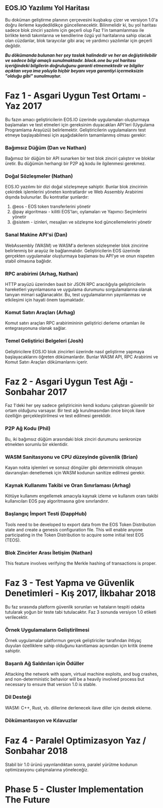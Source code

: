 ## EOS.IO Yazılımı Yol Haritası

Bu doküman geliştirme planının çerçevesini kuşbakışı çizer ve versiyon 1.0'a doğru ilerleme kaydedildikçe güncellenecektir. Bilinmelidir ki, bu yol haritası sadece blok zinciri yazılımı için geçerli olup Faz 1'in tamamlanması ile birlikte kendi takımlarına ve kendilerine özgü yol haritalarına sahip olacak olan cüzdanlar, blok tarayıcılar gibi araç ve yardımcı yazılımlar için geçerli değildir.

***Bu dökümanda bulunan her şey taslak halindedir ve her an değiştirilebilir ve sadece bilgi amaçlı sunulmaktadır. block.one bu yol haritası içeriğindeki bilgilerin doğruluğunu garanti etmemektedir ve bilgiler açıktan veya ima yoluyla hiçbir beyanı veya garantiyi içermeksizin "olduğu gibi" sunulmuştur.***

# Faz 1 - Asgari Uygun Test Ortamı - Yaz 2017

Bu fazın amacı geliştiricilerin EOS.IO üzerinde uygulamaları oluşturmaya başlamaları ve test etmeleri için gereksinim duyacakları API'leri (Uygulama Programlama Arayüzü) belirlemektir. Geliştiricilerin uygulamalarını test etmeye başlayabilmesi için aşağıdakilerin tamamlanmış olması gerekir:

### Bağımsız Düğüm (Dan ve Nathan)

Bağımsız bir düğüm bir API sunarken bir test blok zinciri çalıştırır ve bloklar üretir. Bu düğümün herhangi bir P2P ağ kodu ile ilgilenmesi gerekmez.

### Doğal Sözleşmeler (Nathan)

EOS.IO yazılımı bir dizi doğal sözleşmeye sahiptir. Bunlar blok zincirinin çekirdek işlemlerini yöneten kontratlardır ve Web Assembly Arabirimi dışında bulunurlar. Bu kontratlar şunlardır:

1. @eos - EOS token transferlerini yönetir
2. @pay algoritması - kilitli EOS'ları, oylamaları ve Yapımcı Seçimlerini yönetir
3. @sistem - izinleri, mesajları ve sözleşme kod güncellemelerini yönetir

### Sanal Makine API'si (Dan)

WebAssembly (WASM) ve WASM'a derlenen sözleşmeler blok zincirine belirlenmiş bir arayüz ile bağlanmalıdır. Geliştiricilerin EOS üzerinde gerçekten uygulamalar oluşturmaya başlaması bu API'ye ve onun nispeten stabil olmasına bağlıdır.

### RPC arabirimi (Arhag, Nathan)

HTTP arayüzü üzerinden basit bir JSON RPC aracılığıyla geliştiricilerin hareketleri yayınlamasına ve uygulama durumunu sorgulamalarına olanak tanıyan mimari sağlanacaktır. Bu, test uygulamalarının yayınlanması ve etkileşimi için hayati önem taşımaktadır.

### Komut Satırı Araçları (Arhag)

Komut satırı araçları RPC arabirimininin geliştirici derleme ortamları ile entegrasyonuna olanak sağlar.

### Temel Geliştirici Belgeleri (Josh)

Geliştiricilere EOS.IO blok zincirleri üzerinde nasıl geliştirme yapmaya başlayacaklarını öğreten dökümanlardır. Bunlar WASM API, RPC Arabirimi ve Komut Satırı Araçları dökümanlarını içerir.

# Faz 2 - Asgari Uygun Test Ağı - Sonbahar 2017

Faz 1'deki her şey sadece geliştiricinin kendi kodunu çalıştıran güvenilir bir ortam olduğunu varsayar. Bir test ağı kurulmasından önce birçok ilave özelliğin gerçekleştirilmesi ve test edilmesi gereklidir.

### P2P Ağ Kodu (Phil)

Bu, iki bağımsız düğüm arasındaki blok zinciri durumunu senkronize etmekten sorumlu bir eklentidir.

### WASM Sanitasyonu ve CPU düzeyinde güvenlik (Brian)

Kayan nokta işlemleri ve sonsuz döngüler gibi deterministik olmayan davranışları denetlemek için WASM kodunun sanitize edilmesi gerekir.

### Kaynak Kullanımı Takibi ve Oran Sınırlaması (Arhag)

Kötüye kullanımı engellemek amacıyla kaynak izleme ve kullanım oranı takibi kullanıcıları EOS pay algoritmasına göre sınırlandırır.

### Başlangıç İmport Testi (DappHub)

Tools need to be developed to export data from the EOS Token Distribution state and create a genesis configuration file. This will enable anyone participating in the Token Distribution to acquire some initial test EOS (TEOS).

### Blok Zincirler Arası İletişim (Nathan)

This feature involves verifying the Merkle hashing of transactions is proper.

# Faz 3 - Test Yapma ve Güvenlik Denetimleri - Kış 2017, İlkbahar 2018

Bu faz sırasında platform güvenlik sorunları ve hataların tespiti odakta tutularak yoğun bir teste tabi tutulacaktır. Faz 3 sonunda versiyon 1.0 etiketi verilecektir.

### Örnek Uygulamaların Geliştirilmesi

Örnek uygulamalar platformun gerçek geliştiriciler tarafından ihtiyaç duyulan özelliklere sahip olduğunu kanıtlaması açısından için kritik öneme sahiptir.

### Başarılı Ağ Saldırıları için Ödüller

Attacking the network with spam, virtual machine exploits, and bug crashes, and non-deterministic behavior will be a heavily involved process but necessary to ensure that version 1.0 is stable.

### Dil Desteği

WASM: C++, Rust, vb. dillerine derlenecek ilave diller için destek ekleme.

### Dökümantasyon ve Kılavuzlar

# Faz 4 - Paralel Optimizasyon Yaz / Sonbahar 2018

Stabil bir 1.0 ürünü yayınlandıktan sonra, paralel yürütme kodunun optimizasyonu çalışmalarına yöneleceğiz.

# Phase 5 - Cluster Implementation The Future